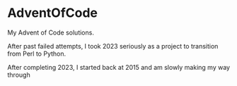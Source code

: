 # AdventOfCode

My Advent of Code solutions.

After past failed attempts, I took 2023 seriously as a project to transition from Perl to Python.

After completing 2023, I started back at 2015 and am  slowly making my way through

